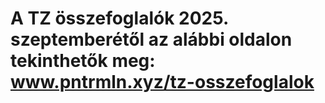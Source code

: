 # A TZ összefoglalók 2025. szeptemberétől az alábbi oldalon tekinthetők meg: www.pntrmln.xyz/tz-osszefoglalok

